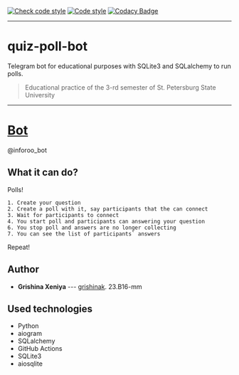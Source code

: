 [![Check code style](https://github.com/grishinak/quiz-poll-bot/actions/workflows/code_style.yml/badge.svg)](https://github.com/grishinak/quiz-poll-bot/actions/workflows/code_style.yml)
[![Code style](https://img.shields.io/badge/Code%20style-black-000000.svg)](https://github.com/psf/black)
[![Codacy Badge](https://app.codacy.com/project/badge/Grade/e3adebfaf4564a20a6edd979f8610cb5)](https://app.codacy.com/gh/grishinak/quiz-poll-bot/dashboard?utm_source=gh&utm_medium=referral&utm_content=&utm_campaign=Badge_grade)

---

# quiz-poll-bot
Telegram bot for educational purposes with SQLite3 and SQLalchemy to run polls.

> Educational practice of the 3-rd semester of St. Petersburg State University

---
# [Bot](https://t.me/inforoo_bot?start)
@inforoo_bot

## What it can do?

Polls!
```
1. Create your question
2. Create a poll with it, say participants that the can connect
3. Wait for participants to connect
4. You start poll and participants can answering your question
6. You stop poll and answers are no longer collecting
7. You can see the list of participants` answers
```
Repeat!

## Author
- **Grishina Xeniya** --- [grishinak](https://github.com/grishinak). 23.B16-mm

## Used technologies
- Python
- aiogram
- SQLalchemy
- GitHub Actions
- SQLite3
- aiosqlite
